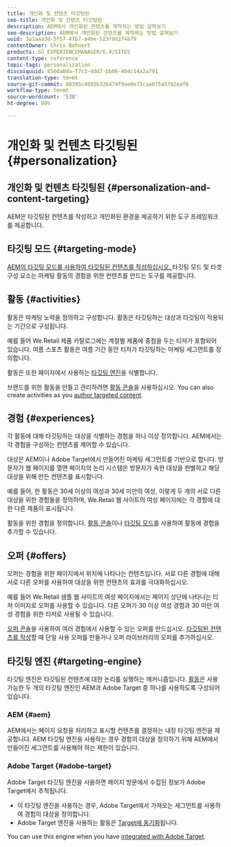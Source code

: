 ```yaml
---
title: 개인화 및 컨텐츠 타깃팅된
seo-title: 개인화 및 컨텐츠 타깃팅된
description: AEM에서 개인화된 콘텐츠를 제작하는 방법 살펴보기
seo-description: AEM에서 개인화된 콘텐츠를 제작하는 방법 살펴보기
uuid: 3a1aaa3d-5f57-4fb7-a4be-523f0d274b79
contentOwner: Chris Bohnert
products: SG_EXPERIENCEMANAGER/6.4/SITES
content-type: reference
topic-tags: personalization
discoiquuid: 850da0da-f7c3-4dd7-bb06-404c14a2a791
translation-type: tm+mt
source-git-commit: 80395c4695b326474f9ae0e73caa075a5782eaf6
workflow-type: tm+mt
source-wordcount: '530'
ht-degree: 80%

---
```



# 개인화 및 컨텐츠 타깃팅된 {#personalization}

## 개인화 및 컨텐츠 타깃팅된 {#personalization-and-content-targeting}

AEM은 타깃팅된 컨텐츠를 작성하고 개인화된 환경을 제공하기 위한 도구 프레임워크를 제공합니다.

## 타깃팅 모드 {#targeting-mode}

[AEM의 타깃팅 모드를 사용하여 타깃팅된 컨텐츠를 작성하십시오. ](/help/sites-authoring/content-targeting-touch.md) 타깃팅 모드 및 타겟 구성 요소는 마케팅 활동의 경험을 위한 컨텐츠를 만드는 도구를 제공합니다.

## 활동 {#activities}

활동은 마케팅 노력을 정의하고 구성합니다. 활동은 타깃팅하는 대상과 타깃팅이 적용되는 기간으로 구성됩니다.

예를 들어 We.Retail 제품 카탈로그에는 계절별 제품에 중점을 두는 티저가 포함되어 있습니다. 여름 스포츠 활동은 여름 기간 동안 티저가 타깃팅하는 마케팅 세그먼트를 정의합니다.

활동은 또한 페이지에서 사용하는 [타깃팅 엔진](/help/sites-authoring/personalization.md#targeting-engine)을 식별합니다.

브랜드를 위한 활동을 만들고 관리하려면 [활동 콘솔](/help/sites-authoring/activitylib.md)을 사용하십시오. You can also create activities as you [author targeted content](/help/sites-authoring/content-targeting-touch.md).

## 경험 {#experiences}

각 활동에 대해 타깃팅하는 대상을 식별하는 경험을 하나 이상 정의합니다. AEM에서는 각 경험을 구성하는 컨텐츠를 제어할 수 있습니다.

대상은 AEM이나 Adobe Target에서 만들어진 마케팅 세그먼트를 기반으로 합니다. 방문자가 웹 페이지를 열면 페이지의 논리 시스템은 방문자가 속한 대상을 판별하고 해당 대상을 위해 만든 컨텐츠를 표시합니다.

예를 들어, 한 활동은 30세 이상의 여성과 30세 미만의 여성, 이렇게 두 개의 서로 다른 대상을 위한 경험들을 정의하며, We.Retail 웹 사이트의 여성 페이지에는 각 경험에 대한 다른 제품이 표시됩니다.

활동을 위한 경험을 정의합니다. [활동 콘솔](/help/sites-authoring/activitylib.md#adding-editing-an-activity-using-the-activities-console)이나 [타깃팅 모드](/help/sites-authoring/content-targeting-touch.md#adding-and-removing-experiences-using-targeting-mode)를 사용하여 활동에 경험을 추가할 수 있습니다.

## 오퍼 {#offers}

오퍼는 경험을 위한 페이지에서 위치에 나타나는 컨텐츠입니다. 서로 다른 경험에 대해 서로 다른 오퍼를 사용하여 대상을 위한 컨텐츠의 효과를 극대화하십시오.

예를 들어 We.Retail 샘플 웹 사이트의 여성 페이지에서는 페이지 상단에 나타나는 티저 이미지로 오퍼를 사용할 수 있습니다. 다른 오퍼가 30 이상 여성 경험과 30 미만 여성 경험을 위한 티저로 사용될 수 있습니다.

[오퍼 콘솔](/help/sites-authoring/offerlib.md)을 사용하여 여러 경험에서 사용할 수 있는 오퍼를 만드십시오. [타깃팅된 컨텐츠를 작성](/help/sites-authoring/content-targeting-touch.md)할 때 단일 사용 오퍼를 만들거나 오퍼 라이브러리의 오퍼를 추가하십시오.

## 타깃팅 엔진 {#targeting-engine}

타깃팅 엔진은 타깃팅된 컨텐츠에 대한 논리를 실행하는 메커니즘입니다. [활동](/help/sites-authoring/activitylib.md)은 사용 가능한 두 개의 타깃팅 엔진인 AEM과 Adobe Target 중 하나를 사용하도록 구성되어 있습니다.

### AEM {#aem}

AEM에서는 페이지 요청을 처리하고 표시할 컨텐츠를 결정하는 내장 타깃팅 엔진을 제공합니다. AEM 타깃팅 엔진을 사용하는 경우 경험의 대상을 정의하기 위해 AEM에서 만들어진 세그먼트를 사용해야 하는 제한이 있습니다.

### Adobe Target {#adobe-target}

Adobe Target 타깃팅 엔진을 사용하면 페이지 방문에서 수집된 정보가 Adobe Target에서 추적됩니다.

* 이 타깃팅 엔진을 사용하는 경우, Adobe Target에서 가져오는 세그먼트를 사용하여 경험의 대상을 정의합니다.
* Adobe Target 엔진을 사용하는 활동은 [Target에 동기화](/help/sites-authoring/activitylib.md#synchronizing-activities-with-adobe-target)됩니다.

You can use this engine when you have [integrated with Adobe Target](/help/sites-administering/opt-in.md).
